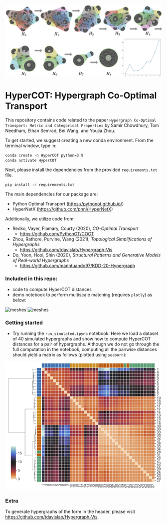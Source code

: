 ![hypergraphs](figures/hypergraph-simplify.png)
# HyperCOT: Hypergraph Co-Optimal Transport

This repository contains code related to the paper `Hypergraph Co-Optimal Transport: Metric and Categorical Properties` by Samir Chowdhury, Tom Needham, Ethan Semrad, Bei Wang, and Youjia Zhou.

To get started, we suggest creating a new conda environment. From the terminal window, type in:

```
conda create -n HyperCOT python=3.9
conda activate HyperCOT
```

Next, please install the dependencies from the provided `requirements.txt` file.

```
pip install -r requirements.txt
```

The main dependencies for our package are:
- Python Optimal Transport (https://pythonot.github.io/)
- HyperNetX (https://github.com/pnnl/HyperNetX)


Additionally, we utilize code from:
- Redko, Vayer, Flamary, Courty (2020), _CO-Optimal Transport_
    - https://github.com/PythonOT/COOT
- Zhou, Rathore, Purvine, Wang (2021), _Topological Simplifications of Hypergraphs_
    - https://github.com/tdavislab/Hypergraph-Vis
- Do, Yoon, Hooi, Shin (2020), _Structural Patterns and Generative Models of Real-world Hypergraphs_
    - https://github.com/manhtuando97/KDD-20-Hypergraph
    
    
### Included in this repo:

- code to compute HyperCOT distances
- demo notebook to perform multiscale matching (requires `plotly`) as below:


![meshes](figures/centaur_nerves.png)
![meshes](figures/centaur_transfer.png)
    
### Getting started 

- Try running the `run_simulated.ipynb` notebook. Here we load a dataset of 40 simulated hypergraphs and show how to compute HyperCOT distances for a pair of hypergraphs. Although we do not go through the full computation in the notebook, computing all the pairwise distances should yield a matrix as follows (plotted using `seaborn`):


![matrix](figures/res_simulated.png)



### Extra

To generate hypergraphs of the form in the header, please visit https://github.com/tdavislab/Hypergraph-Vis. 